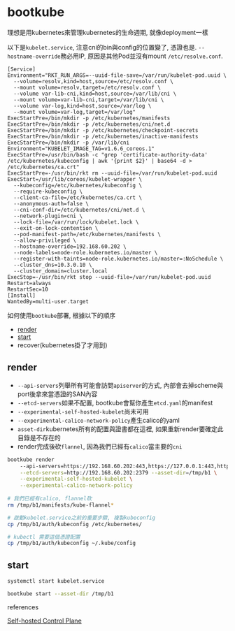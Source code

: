 # bootkube

理想是用kubernetes來管理kubernetes的生命週期, 就像deployment一樣

以下是`kubelet.service`, 注意cni的bin與config的位置變了, 憑證也是. `--hostname-override`務必用IP, 原因是其他Pod並沒有mount `/etc/resolve.conf`.

```
[Service]
Environment="RKT_RUN_ARGS=--uuid-file-save=/var/run/kubelet-pod.uuid \
  --volume=resolv,kind=host,source=/etc/resolv.conf \
  --mount volume=resolv,target=/etc/resolv.conf \
  --volume var-lib-cni,kind=host,source=/var/lib/cni \
  --mount volume=var-lib-cni,target=/var/lib/cni \
  --volume var-log,kind=host,source=/var/log \
  --mount volume=var-log,target=/var/log"
ExecStartPre=/bin/mkdir -p /etc/kubernetes/manifests
ExecStartPre=/bin/mkdir -p /etc/kubernetes/cni/net.d
ExecStartPre=/bin/mkdir -p /etc/kubernetes/checkpoint-secrets
ExecStartPre=/bin/mkdir -p /etc/kubernetes/inactive-manifests
ExecStartPre=/bin/mkdir -p /var/lib/cni
Environment="KUBELET_IMAGE_TAG=v1.6.6_coreos.1"
ExecStartPre=/usr/bin/bash -c "grep 'certificate-authority-data' /etc/kubernetes/kubeconfig | awk '{print $2}' | base64 -d > /etc/kubernetes/ca.crt"
ExecStartPre=-/usr/bin/rkt rm --uuid-file=/var/run/kubelet-pod.uuid
ExecStart=/usr/lib/coreos/kubelet-wrapper \
  --kubeconfig=/etc/kubernetes/kubeconfig \
  --require-kubeconfig \
  --client-ca-file=/etc/kubernetes/ca.crt \
  --anonymous-auth=false \
  --cni-conf-dir=/etc/kubernetes/cni/net.d \
  --network-plugin=cni \
  --lock-file=/var/run/lock/kubelet.lock \
  --exit-on-lock-contention \
  --pod-manifest-path=/etc/kubernetes/manifests \
  --allow-privileged \
  --hostname-override=192.168.60.202 \
  --node-labels=node-role.kubernetes.io/master \
  --register-with-taints=node-role.kubernetes.io/master=:NoSchedule \
  --cluster_dns=10.3.0.10 \
  --cluster_domain=cluster.local
ExecStop=-/usr/bin/rkt stop --uuid-file=/var/run/kubelet-pod.uuid
Restart=always
RestartSec=10
[Install]
WantedBy=multi-user.target

```

如何使用`bootkube`部署, 根據以下的順序

- [render](#render)
- [start](#start)
- recover(kubernetes掛了才用到)

## render

- `--api-servers`列舉所有可能會訪問`apiserver`的方式, 內部會去掉scheme與port後拿來當憑證的SAN內容
- `--etcd-servers`如果不配置, bootkube會幫你產生`etcd.yaml`的manifest
- `--experimental-self-hosted-kubelet`尚未可用
- `--experimental-calico-network-policy`產生calico的yaml
- `asset-dir`kubernetes所有的配置與證書都在這裡, 如果重新render要確定此目錄是不存在的
- render完成後砍`flannel`, 因為我們已經有`calico`當主要的`cni`

```bash
bootkube render 
    --api-servers=https://192.168.60.202:443,https://127.0.0.1:443,https://localhost:443 \
    --etcd-servers=http://192.168.60.202:2379 --asset-dir=/tmp/b1 \
    --experimental-self-hosted-kubelet \
    --experimental-calico-network-policy
    
# 我們已經有calico, flannel砍
rm /tmp/b1/manifests/kube-flannel*

# 啟動kubelet.service之前的重要步驟, 複製kubeconfig
cp /tmp/b1/auth/kubeconfig /etc/kubernetes/

# kubectl 需要這個憑證配置
cp /tmp/b1/auth/kubeconfig ~/.kube/config
```

## start

```bash
systemctl start kubelet.service

bootkube start --asset-dir /tmp/b1

```

references

[Self-hosted Control Plane](https://github.com/kubernetes/community/blob/master/contributors/design-proposals/self-hosted-kubernetes.md)
